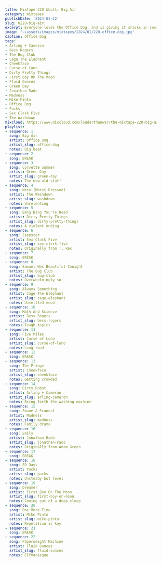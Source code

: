 ```yaml
---
title: Mixtape 220 &bull; Big Air
category: mixtapes
publishDate: '2024-02-22'
slug: 0220-big-air
excerpt: Everyone loves the Office Dog, and is giving it snacks in secret.
image: "~/assets/images/mixtapes/2024/02/220-office-dog.jpg"
caption: Office Dog
tags:
- Arling + Cameron
- Bess Rogers
- The Bug Club
- Cage The Elephant
- Cheekface
- Curse of Lono
- Dirty Pretty Things
- First Boy On The Moon
- Fluid Ounces
- Green Day
- Jonathan Rado
- Madness
- Mike Pinto
- Office Dog
- Packs
- Sex Clark Five
- The Washdown
mixcloud: https://www.mixcloud.com/louderthanwar/the-mixtape-220-big-air-2024-02-22/
playlist:
- sequence: 1
  song: Big Air
  artist: Office Dog
  artist_slug: office-dog
  notes: Big beat
- sequence: 2
  song: BREAK
- sequence: 3
  song: Corvette Summer
  artist: Green Day
  artist_slug: green-day
  notes: The new old stuff
- sequence: 4
  song: Nero (Worst Dressed)
  artist: The Washdown
  artist_slug: washdown
  notes: Unrelenting
- sequence: 5
  song: Bang Bang You're Dead
  artist: Dirty Pretty Things
  artist_slug: dirty-pretty-things
  notes: A violent ending
- sequence: 6
  song: Jeepster
  artist: Sex Clark Five
  artist_slug: sex-clark-five
  notes: Originally from T. Rex
- sequence: 7
  song: BREAK
- sequence: 8
  song: Samuel Was Beautiful Tonight
  artist: The Bug Club
  artist_slug: bug-club
  notes: Overwhelmingly so
- sequence: 9
  song: Always Something
  artist: Cage The Elephant
  artist_slug: cage-elephant
  notes: Unsettled mood
- sequence: 10
  song: Math And Science
  artist: Bess Rogers
  artist_slug: bess-rogers
  notes: Tough topics
- sequence: 11
  song: Five Miles
  artist: Curse of Lono
  artist_slug: curse-of-lono
  notes: Long road
- sequence: 12
  song: BREAK
- sequence: 13
  song: The Fringe
  artist: Cheekface
  artist_slug: cheekface
  notes: Getting crowded
- sequence: 14
  song: Dirty Robot
  artist: Arling + Cameron
  artist_slug: arling-cameron
  notes: Bring forth the washing machine
- sequence: 15
  song: Shame & Scandal
  artist: Madness
  artist_slug: madness
  notes: Family drama
- sequence: 16
  song: Emily
  artist: Jonathan Rado
  artist_slug: jonathan-rado
  notes: Originally from Adam Green
- sequence: 17
  song: BREAK
- sequence: 18
  song: 89 Days
  artist: Packs
  artist_slug: packs
  notes: Unsteady but level
- sequence: 19
  song: Dreamer
  artist: First Boy On The Moon
  artist_slug: first-boy-on-moon
  notes: Coming out of a deep sleep
- sequence: 20
  song: One More Time
  artist: Mike Pinto
  artist_slug: mike-pinto
  notes: Repetition is key
- sequence: 21
  song: BREAK
- sequence: 22
  song: Paperweight Machine
  artist: Fluid Ounces
  artist_slug: fluid-ounces
  notes: Elfmanesque
---
```


